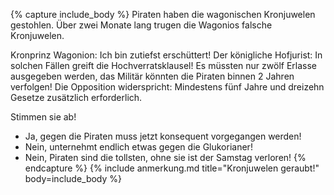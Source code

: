 {% capture include_body %}
Piraten haben die wagonischen Kronjuwelen gestohlen. Über zwei Monate lang trugen die Wagonios falsche Kronjuwelen.

Kronprinz Wagonion: Ich bin zutiefst erschüttert! Der königliche Hofjurist: In solchen Fällen greift die Hochverratsklausel! Es müssten nur zwölf Erlasse ausgegeben werden, das Militär könnten die Piraten binnen 2 Jahren verfolgen! Die Opposition widerspricht: Mindestens fünf Jahre und dreizehn Gesetze zusätzlich erforderlich.

Stimmen sie ab!

- Ja, gegen die Piraten muss jetzt konsequent vorgegangen werden!
- Nein, unternehmt endlich etwas gegen die Glukorianer!
- Nein, Piraten sind die tollsten, ohne sie ist der Samstag verloren!
{% endcapture %}
{% include anmerkung.md title="Kronjuwelen geraubt!" body=include_body %}
